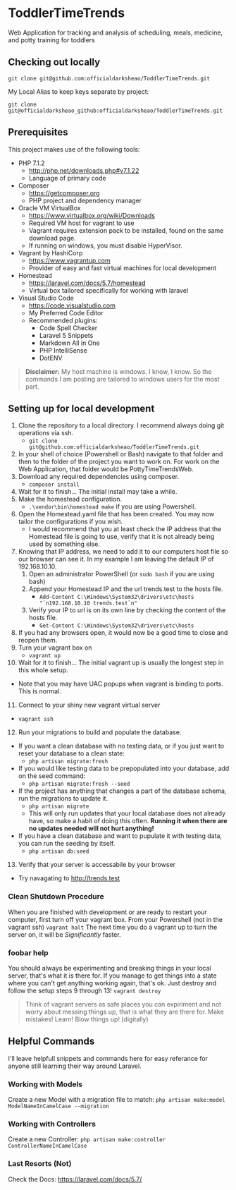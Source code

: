 # ToddlerTimeTrends
Web Application for tracking and analysis of scheduling, meals, medicine, and potty training for toddlers

## Checking out locally
```
git clone git@github.com:officialdarksheao/ToddlerTimeTrends.git
```
My Local Alias to keep keys separate by project:
```
git clone git@officialdarksheao_github:officialdarksheao/ToddlerTimeTrends.git
```

## Prerequisites
This project makes use of the following tools:
* PHP 7.1.2
    * http://php.net/downloads.php#v7.1.22
    * Language of primary code
* Composer
    * https://getcomposer.org
    * PHP project and dependency manager
* Oracle VM VirtualBox
    * https://www.virtualbox.org/wiki/Downloads
    * Required VM host for vagrant to use
    * Vagrant requires extension pack to be installed, found on the same download page.
    * If running on windows, you must disable HyperVisor.
* Vagrant by HashiCorp
    * https://www.vagrantup.com
    * Provider of easy and fast virtual machines for local development
* Homestead
    * https://laravel.com/docs/5.7/homestead
    * Virtual box tailored specifically for working with laravel
* Visual Studio Code
    * https://code.visualstudio.com
    * My Preferred Code Editor
    * Recommended plugins:
        * Code Spell Checker
        * Laravel 5 Snippets
        * Markdown All in One
        * PHP IntelliSense
        * DotENV

> **Disclaimer:** My host machine is windows. I know, I know. So the commands I am posting are tailored to windows users for the most part.


## Setting up for local development
1. Clone the repository to a local directory. I recommend always doing git operations via ssh. 
    * `git clone git@github.com:officialdarksheao/ToddlerTimeTrends.git`
2. In your shell of choice (Powershell or Bash) navigate to that folder and then to the folder of the project you want to work on. For work on the Web Application, that folder would be PottyTimeTrendsWeb.
3. Download any required dependencies using composer. 
    * `composer install`
4. Wait for it to finish... The initial install may take a while.
5. Make the homestead configuration. 
    * `.\vendor\bin\homestead make` if you are using Powershell.
6. Open the Homestead.yaml file that has been created. You may now tailor the configurations if you wish.
    * I would recommend that you at least check the IP address that the Homestead file is going to use, verify that it is not already being used by something else.
7. Knowing that IP address, we need to add it to our computers host file so our browser can see it. In my example I am leaving the default IP of 192.168.10.10.
    1. Open an administrator PowerShell (or `sudo bash` if you are using bash)
    2. Append your Homestead IP and the url trends.test to the hosts file.
        * ``Add-Content C:\Windows\System32\drivers\etc\hosts "`n192.168.10.10 trends.test`n"``
    3. Verify your IP to url is on its own line by checking the content of the hosts file.
        * `Get-Content C:\Windows\System32\drivers\etc\hosts`
8. If you had any browsers open, it would now be a good time to close and reopen them.
9. Turn your vagrant box on
   * `vagrant up`
10. Wait for it to finish... The initial vagrant up is usually the longest step in this whole setup.
   * Note that you may have UAC popups when vagrant is binding to ports. This is normal.
11. Connect to your shiny new vagrant virtual server
   * `vagrant ssh`
12. Run your migrations to build and populate the database.
   * If you want a clean database with no testing data, or if you just want to reset your database to a clean state:
      * `php artisan migrate:fresh`
   * If you would like testing data to be prepopulated into your database, add on the seed command:
      * `php artisan migrate:fresh --seed`
   * If the project has anything that changes a part of the database schema, run the migrations to update it.
      * `php artisan migrate`
      * This will only run updates that your local database does not already have, so make a habit of doing this often. **Running it when there are no updates needed will not hurt anything!**
   * If you have a clean database and want to pupulate it with testing data, you can run the seeding by itself.
      * `php artisan db:seed`
13. Verify that your server is accessabile by your browser
   * Try navagating to http://trends.test
   

### Clean Shutdown Procedure
When you are finished with development or are ready to restart your computer, first turn off your vagrant box.
From your Powershell (not in the vagrant ssh) 
```vagrant halt```
The next time you do a vagrant up to turn the server on, it will be *Significantly* faster.

### foobar help
You should always be experimenting and breaking things in your local server, that's what it is there for.
If you manage to get things into a state where you can't get anything working again, that's ok. Just destroy and follow the setup steps 9 through 13!
```vagrant destroy```

> Think of vagrant servers as safe places you can expiriment and not worry about messing things up, that is what they are there for. Make mistakes! Learn! Blow things up! (digitally)

## Helpful Commands
I'll leave helpfull snippets and commands here for easy referance for anyone still learning their way around Laravel.
### Working with Models
Create a new Model with a migration file to match: `php artisan make:model ModelNameInCamelCase --migration`
### Working with Controllers
Create a new Controller: `php artisan make:controller ControllerNameInCamelCase`
### Last Resorts (Not)
Check the Docs: https://laravel.com/docs/5.7/

